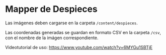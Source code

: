 # Mapper de Despieces

Las imágenes deben cargarse en la carpeta <code>/content/despieces</code>.

Las coordenadas generadas se guardan en formato CSV en la carpeta <code>/csv</code>, con el nombre de la imágen correspondiente.

Videotutorial de uso: https://www.youtube.com/watch?v=6MYGu1SBTjE